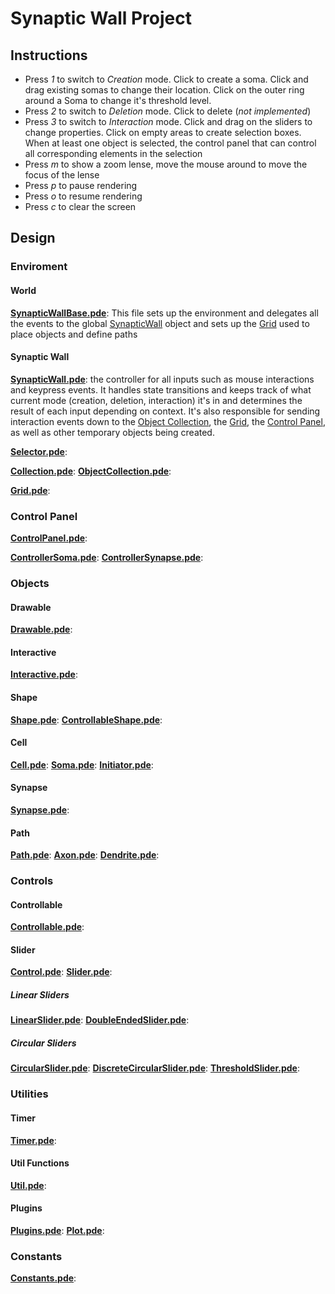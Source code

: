 # Synaptic Wall Project

## Instructions
* Press *1* to switch to _Creation_ mode. Click to create a soma. Click and drag existing somas to change their location. Click on the outer ring around a Soma to change it's threshold level. 
* Press *2* to switch to _Deletion_ mode. Click to delete (*not implemented*)
* Press *3* to switch to _Interaction_ mode. Click and drag on the sliders to change properties. Click on empty areas to create selection boxes. When at least one object is selected, the control panel that can control all corresponding elements in the selection
* Press *m* to show a zoom lense, move the mouse around to move the focus of the lense
* Press *p* to pause rendering
* Press *o* to resume rendering
* Press *c* to clear the screen

## Design
### Enviroment
#### World
**[SynapticWallBase.pde][]**: This file sets up the environment and delegates all the events to the global [SynapticWall](#synaptic-wall) object and sets up the [Grid](#grid) used to place objects and define paths

#### Synaptic Wall
**[SynapticWall.pde][]**: the controller for all inputs such as mouse interactions and keypress events. It handles state transitions and keeps track of what current mode (creation, deletion, interaction) it's in and determines the result of each input depending on context. It's also responsible for sending interaction events down to the [Object Collection][], the [Grid][], the [Control Panel][], as well as other temporary objects being created.

**[Selector.pde][]**:

**[Collection.pde][]**:
**[ObjectCollection.pde][]**:

**[Grid.pde][]**:

### Control Panel
**[ControlPanel.pde][]**:

**[ControllerSoma.pde][]**:
**[ControllerSynapse.pde][]**:


### Objects
#### Drawable
**[Drawable.pde][]**:
#### Interactive
**[Interactive.pde][]**:
#### Shape
**[Shape.pde][]**:
**[ControllableShape.pde][]**:
#### Cell
**[Cell.pde][]**:
**[Soma.pde][]**:
**[Initiator.pde][]**:

#### Synapse
**[Synapse.pde][]**:

#### Path
**[Path.pde][]**:
**[Axon.pde][]**:
**[Dendrite.pde][]**:

### Controls
#### Controllable
**[Controllable.pde][]**:
#### Slider
**[Control.pde][]**:
**[Slider.pde][]**:
##### Linear Sliders
**[LinearSlider.pde][]**:
**[DoubleEndedSlider.pde][]**:
##### Circular Sliders
**[CircularSlider.pde][]**:
**[DiscreteCircularSlider.pde][]**:
**[ThresholdSlider.pde][]**:

### Utilities

#### Timer
**[Timer.pde][]**:

#### Util Functions
**[Util.pde][]**:

#### Plugins
**[Plugins.pde][]**:
**[Plot.pde][]**:

### Constants
**[Constants.pde][]**:



<!-- Self Links -->

[World]: #world
[Object Collection]: #object-collection
[Grid]: #grid
[Control Panel]: #control-panel

<!-- Files Links -->

[ActionPotential.pde]: /yangsu/Synaptic-Wall/blob/master/ActionPotential.pde
[Axon.pde]: /yangsu/Synaptic-Wall/blob/master/Axon.pde
[Cell.pde]: /yangsu/Synaptic-Wall/blob/master/Cell.pde
[CircularSlider.pde]: /yangsu/Synaptic-Wall/blob/master/CircularSlider.pde
[Collection.pde]: /yangsu/Synaptic-Wall/blob/master/Collection.pde
[Constants.pde]: /yangsu/Synaptic-Wall/blob/master/Constants.pde
[Control.pde]: /yangsu/Synaptic-Wall/blob/master/Control.pde
[ControlPanel.pde]: /yangsu/Synaptic-Wall/blob/master/ControlPanel.pde
[Controllable.pde]: /yangsu/Synaptic-Wall/blob/master/Controllable.pde
[ControllableShape.pde]: /yangsu/Synaptic-Wall/blob/master/ControllableShape.pde
[ControllerSoma.pde]: /yangsu/Synaptic-Wall/blob/master/ControllerSoma.pde
[ControllerSynapse.pde]: /yangsu/Synaptic-Wall/blob/master/ControllerSynapse.pde
[Dendrite.pde]: /yangsu/Synaptic-Wall/blob/master/Dendrite.pde
[DiscreteCircularSlider.pde]: /yangsu/Synaptic-Wall/blob/master/DiscreteCircularSlider.pde
[DoubleEndedSlider.pde]: /yangsu/Synaptic-Wall/blob/master/DoubleEndedSlider.pde
[Drawable.pde]: /yangsu/Synaptic-Wall/blob/master/Drawable.pde
[Grid.pde]: /yangsu/Synaptic-Wall/blob/master/Grid.pde
[Initiator.pde]: /yangsu/Synaptic-Wall/blob/master/Initiator.pde
[Interactive.pde]: /yangsu/Synaptic-Wall/blob/master/Interactive.pde
[LinearSlider.pde]: /yangsu/Synaptic-Wall/blob/master/LinearSlider.pde
[ObjectCollection.pde]: /yangsu/Synaptic-Wall/blob/master/ObjectCollection.pde
[Path.pde]: /yangsu/Synaptic-Wall/blob/master/Path.pde
[Plot.pde]: /yangsu/Synaptic-Wall/blob/master/Plot.pde
[Plugins.pde]: /yangsu/Synaptic-Wall/blob/master/Plugins.pde
[PostsynapticPotential.pde]: /yangsu/Synaptic-Wall/blob/master/PostsynapticPotential.pde
[Selector.pde]: /yangsu/Synaptic-Wall/blob/master/Selector.pde
[Shape.pde]: /yangsu/Synaptic-Wall/blob/master/Shape.pde
[Signal.pde]: /yangsu/Synaptic-Wall/blob/master/Signal.pde
[SignalVisualizer.pde]: /yangsu/Synaptic-Wall/blob/master/SignalVisualizer.pde
[Signalable.pde]: /yangsu/Synaptic-Wall/blob/master/Signalable.pde
[Slider.pde]: /yangsu/Synaptic-Wall/blob/master/Slider.pde
[Soma.pde]: /yangsu/Synaptic-Wall/blob/master/Soma.pde
[Synapse.pde]: /yangsu/Synaptic-Wall/blob/master/Synapse.pde
[SynapticWall.pde]: /yangsu/Synaptic-Wall/blob/master/SynapticWall.pde
[SynapticWallBase.pde]: /yangsu/Synaptic-Wall/blob/master/SynapticWallBase.pde
[ThresholdSlider.pde]: /yangsu/Synaptic-Wall/blob/master/ThresholdSlider.pde
[Timer.pde]: /yangsu/Synaptic-Wall/blob/master/Timer.pde
[Util.pde]: /yangsu/Synaptic-Wall/blob/master/Util.pde